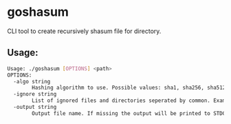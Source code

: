 # goshasum

CLI tool to create recursively shasum file for directory.

## Usage:

```bash
Usage: ./goshasum [OPTIONS] <path>
OPTIONS:
  -algo string
        Hashing algorithm to use. Possible values: sha1, sha256, sha512 (default "sha256")
  -ignore string
        List of ignored files and directories seperated by common. Example: -ignore=.git,node_modules (default ".git")
  -output string
        Output file name. If missing the output will be printed to STDOUT
```